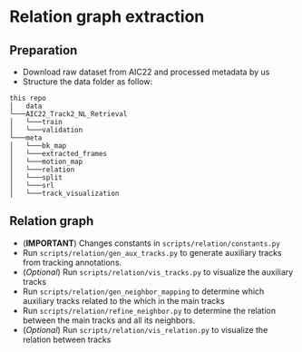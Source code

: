 # Relation graph extraction

## Preparation
- Download raw dataset from AIC22 and processed metadata by us
- Structure the data folder as follow:

```
this repo
│   data
└───AIC22_Track2_NL_Retrieval
│   └───train
│   └───validation
└───meta  
│   └───bk_map
│   └───extracted_frames
│   └───motion_map
│   └───relation
│   └───split
│   └───srl
│   └───track_visualization   
```

## Relation graph

- (**IMPORTANT**) Changes constants in `scripts/relation/constants.py`
- Run `scripts/relation/gen_aux_tracks.py` to generate auxiliary tracks from tracking annotations.
- (*Optional*) Run `scripts/relation/vis_tracks.py` to visualize the auxiliary tracks
- Run `scripts/relation/gen_neighbor_mapping` to determine which auxiliary tracks related to the which in the main tracks
- Run `scripts/relation/refine_neighbor.py` to determine the relation between the main tracks and all its neighbors.
- (*Optional*) Run `scripts/relation/vis_relation.py` to visualize the relation between tracks